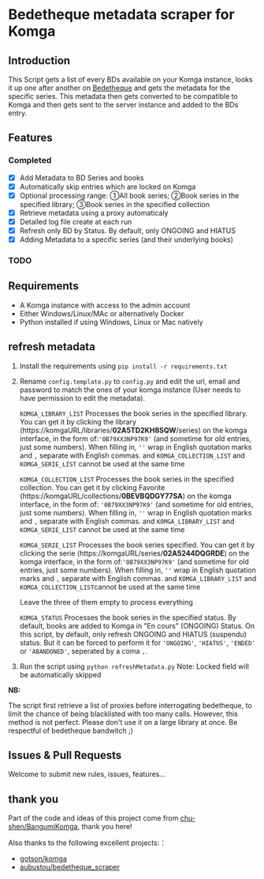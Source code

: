 # Bedetheque metadata scraper for Komga

## Introduction

This Script gets a list of every BDs available on your Komga instance,
looks it up one after another on [Bedetheque](https://www.bedetheque.com/) and gets the metadata for the specific series.
This metadata then gets converted to be compatible to Komga and then gets sent to the server instance and added to the BDs entry.

## Features

### Completed
- [X] Add Metadata to BD Series and books
- [X] Automatically skip entries which are locked on Komga
- [X] Optional processing range: ①All book series; ②Book series in the specified library; ③Book series in the specified collection
- [X] Retrieve metadata using a proxy automaticaly
- [X] Detailed log file create at each run
- [X] Refresh only BD by Status. By default, only ONGOING and HIATUS
- [X] Adding Metadata to a specific series (and their underlying books)

### TODO




## Requirements

- A Komga instance with access to the admin account
- Either Windows/Linux/MAc or alternatively Docker
- Python installed if using Windows, Linux or Mac natively

## refresh metadata

1. Install the requirements using `pip install -r requirements.txt`
2. Rename `config.template.py` to `config.py` and edit the url, email and password to match the ones of your komga instance (User needs to have permission to edit the metadata).

    `KOMGA_LIBRARY_LIST` Processes the book series in the specified library. You can get it by clicking the library (https://komgaURL/libraries/**02A5TD2KH8SQW**/series) on the komga interface, in the form of:`'0B79XX3NP97K9'` (and sometime for old entries, just some numbers). When filling in, `''` wrap in English quotation marks and `,` separate with English commas. and `KOMGA_COLLECTION_LIST` and `KOMGA_SERIE_LIST` cannot be used at the same time

    `KOMGA_COLLECTION_LIST` Processes the book series in the specified collection. You can get it by clicking Favorite (https://komgaURL/collections/**0BEVBQDGY77SA**) on the komga interface, in the form of: `'0B79XX3NP97K9'` (and sometime for old entries, just some numbers). When filling in, `''` wrap in English quotation marks and `,` separate with English commas. and `KOMGA_LIBRARY_LIST` and `KOMGA_SERIE_LIST` cannot be used at the same time

    `KOMGA_SERIE_LIST` Processes the book series specified. You can get it by clicking the serie (https://komgaURL/series/**02A5244DQGRDE**) on the komga interface, in the form of:`'0B79XX3NP97K9'` (and sometime for old entries, just some numbers). When filling in, `''` wrap in English quotation marks and `,` separate with English commas. and `KOMGA_LIBRARY_LIST` and `KOMGA_COLLECTION_LIST`cannot be used at the same time

    Leave the three of them empty to process everything


    `KOMGA_STATUS` Processes the book series in the specified status. By default, books are added to Komga in "En cours" (ONGOING) Status. On this script, by default, only refresh ONGOING and HIATUS (suspendu) status. But it can be forced to perform it for `'ONGOING'`, `'HIATUS'`, `'ENDED'` or `'ABANDONED'`, seperated by a coma `,`.

3. Run the script using `python refreshMetadata.py` Note: Locked field will be automatically skipped

**NB:**

The script first retrieve a list of proxies before interrogating bedetheque, to limit the chance of being blacklisted with too many calls.
However, this method is not perfect. Please don't use it on a large library at once. Be respectful of bedetheque bandwitch ;)

## Issues & Pull Requests

Welcome to submit new rules, issues, features...

## thank you

Part of the code and ideas of this project come from [chu-shen/BangumiKomga](https://github.com/chu-shen/BangumiKomga), thank you here!

Also thanks to the following excellent projects:：
- [gotson/komga](https://github.com/gotson/komga)
- [aubustou/bedetheque_scraper](https://github.com/aubustou/bedetheque_scraper)
